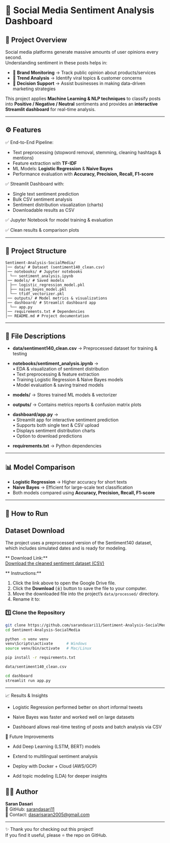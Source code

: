 # 💬 Social Media Sentiment Analysis Dashboard

## 📌 Project Overview  
Social media platforms generate massive amounts of user opinions every second.  
Understanding sentiment in these posts helps in:  
- 📢 **Brand Monitoring** → Track public opinion about products/services  
- 📰 **Trend Analysis** → Identify viral topics & customer concerns  
- 🎯 **Decision Support** → Assist businesses in making data-driven marketing strategies  

This project applies **Machine Learning & NLP techniques** to classify posts into **Positive / Negative / Neutral** sentiments and provides an **interactive Streamlit dashboard** for real-time analysis.

---

## ⚙️ Features
✅ End-to-End Pipeline:  
- Text preprocessing (stopword removal, stemming, cleaning hashtags & mentions)  
- Feature extraction with **TF-IDF**  
- ML Models: **Logistic Regression** & **Naive Bayes**  
- Performance evaluation with **Accuracy, Precision, Recall, F1-score**  

✅ Streamlit Dashboard with:  
- Single text sentiment prediction  
- Bulk CSV sentiment analysis  
- Sentiment distribution visualization (charts)  
- Downloadable results as CSV  

✅ Jupyter Notebook for model training & evaluation  

✅ Clean results & comparison plots  

---

## 📂 Project Structure
```
Sentiment-Analysis-SocialMedia/
│── data/ # Dataset (sentiment140_clean.csv)
│── notebooks/ # Jupyter notebooks
│ └── sentiment_analysis.ipynb
│── models/ # Saved models
│ ├── logistic_regression_model.pkl
│ ├── naive_bayes_model.pkl
│ └── tfidf_vectorizer.pkl
│── outputs/ # Model metrics & visualizations
│── dashboard/ # Streamlit dashboard app
│ └── app.py
│── requirements.txt # Dependencies
│── README.md # Project documentation
```

---

## 📝 File Descriptions  

- **data/sentiment140_clean.csv** → Preprocessed dataset for training & testing  

- **notebooks/sentiment_analysis.ipynb** →  
  • EDA & visualization of sentiment distribution  
  • Text preprocessing & feature extraction  
  • Training Logistic Regression & Naive Bayes models  
  • Model evaluation & saving trained models  

- **models/** → Stores trained ML models & vectorizer  

- **outputs/** → Contains metrics reports & confusion matrix plots  

- **dashboard/app.py** →  
  • Streamlit app for interactive sentiment prediction  
  • Supports both single text & CSV upload  
  • Displays sentiment distribution charts  
  • Option to download predictions  

- **requirements.txt** → Python dependencies  

---

## 📊 Model Comparison  
- **Logistic Regression** → Higher accuracy for short texts  
- **Naive Bayes** → Efficient for large-scale text classification  
- Both models compared using **Accuracy, Precision, Recall, F1-score**  

---

## 🚀 How to Run
##  Dataset Download

The project uses a preprocessed version of the Sentiment140 dataset, which includes simulated dates and is ready for modeling.

** Download Link:**  
[Download the cleaned sentiment dataset (CSV)](https://drive.google.com/file/d/1FgKKo0vMkg3s1qCHSCYOjwe7VWdkf4UD/view?usp=sharing)

** Instructions:**
1. Click the link above to open the Google Drive file.
2. Click the **Download** (⤓) button to save the file to your computer.
3. Move the downloaded file into the project’s `data/processed/` directory.
4. Rename it to:  

### 1️⃣ Clone the Repository
```bash
git clone https://github.com/sarandasari11/Sentiment-Analysis-SocialMedia.git
cd Sentiment-Analysis-SocialMedia

python -m venv venv
venv\Scripts\activate      # Windows
source venv/bin/activate   # Mac/Linux

pip install -r requirements.txt

data/sentiment140_clean.csv

cd dashboard
streamlit run app.py

```
---
📈 Results & Insights

- Logistic Regression performed better on short informal tweets

- Naive Bayes was faster and worked well on large datasets

- Dashboard allows real-time testing of posts and batch analysis via CSV

🔮 Future Improvements

- Add Deep Learning (LSTM, BERT) models

- Extend to multilingual sentiment analysis

- Deploy with Docker + Cloud (AWS/GCP)

- Add topic modeling (LDA) for deeper insights

## 👨‍💻 Author
**Saran Dasari**  
📌 GitHub: [sarandasari11](https://github.com/sarandasari11)  
📧 Contact: dasarisaran2005@gmail.com

---
✨ Thank you for checking out this project!  
If you find it useful, please ⭐ the repo on GitHub.
